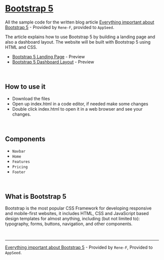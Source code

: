 # [Bootstrap 5](https://#)

All the sample code for the written blog article [Everything important about Bootstrap 5](https://#) - Provided by `Rene-F`, provided to `AppSeed`.

The article explains how to use Bootstrap 5 by building a landing page and also a dashboard layout. The website will be built with Bootstrap 5 using HTML and CSS.

- [Bootstrap 5 Landing Page](https://#) - Preview
- [Bootstrap 5 Dashboard Layout](https://#) - Preview

<br />

## How to use it 

- Download the files
- Open up index.html in a code editor, if needed make some changes
- Double click index.html to open it in a web browser and see your changes.

<br />

## Components

- `Navbar` 
- `Home`
- `Features`
- `Pricing`
- `Footer`

<br />

## What is Bootstrap 5

Bootstrap is the most popular CSS Framework for developing responsive and mobile-first websites, it includes HTML, CSS and JavaScript based design templates for almost anything, including (but not limited to): typography, forms, buttons, navigation, and other components.

<br />

--- 
[Everything important about Bootstrap 5](https://#) - Provided by `Rene-F`, Provided to `AppSeed`.
